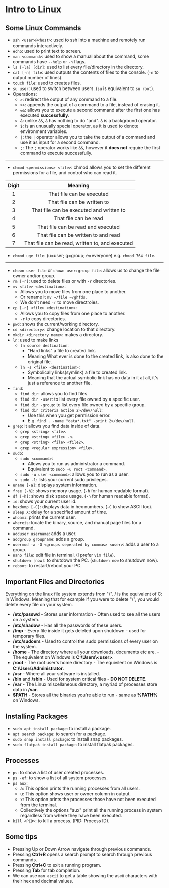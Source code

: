 # Intro to Linux
## Some Linux Commands
- `ssh <user>@<host>`: used to ssh into a machine and remotely run commands interactively.
- `echo`: used to print text to screen.
- `man <command>`: used to show a manual about the command, some commands have `--help` or `-h` flags.
- `ls [-la] [dir]`: used to list every file/directory in the directory.
- `cat [-n] file`: used outputs the contents of files to the console. (`-n` to output number of lines).
- `touch file`: used to creates files.
- `su user`: used to switch between users. (`su` is equivalent to `su root`).
- Operations:
	* `>`: redirect the output of any command to a file.
	* `>>`: appends the output of a command to a file, instead of erasing it.
	* `&&`: allows you to execute a second command after the first one has executed **successfully**.
	* `&`:  unlike `&&`, `&` has nothing to do "and". `&` is a background operator.
	* `$`: is an unusually special operator, as it is used to denote environment variables.
	* `|`: the `|` operator allows you to take the output of a command and use it as input for a second command.
	* `;`: The `;` operator works like `&&`, however it **does not** require the first command to execute successfully.
---
- `chmod <permissions> <file>`: chmod allows you to set the different permissions for a file, and control who can read it.

|Digit|Meaning                                        |
|:---:|:---------------------------------------------:|
|1    |That file can be executed                      |
|2    |That file can be written to                    |
|3    |That file can be executed and written to       |
|4    |That file can be read                          |
|5    |That file can be read and executed             |
|6    |That file can be written to and read           |
|7    |That file can be read, written to, and executed|

- `chmod uge file`: (u=user; g=group; e=everyone) e.g. `chmod 764 file`.
---
- `chown user file` or `chown user:group file`: allows us to change the file owner and/or group.
- `rm [-r]`: used to delete files or with `-r` directories.
- `mv <file> <destination>`:
	* Allows you to move files from one place to another.
	* Or rename it `mv ~/file ~/ghfds`.
	* We don't need `-r` to move directroies.
- `cp [-r] <file> <destination>`:
	* Allows you to copy files from one place to another.
	* `-r` to copy directories.
- `pwd`: shows the current/working directory.
- `cd <directory>`: change location to that directory.
- `mkdir <directory name>`: makes a directory.
- `ln`: used to make links
	* `ln source destination`:
		* "Hard links" a file to created link.
		* Meaning What ever is done to the created link, is also done to the original file.
	* `ln -s <file> <destination>`:
		* Symbolically links(symlink) a file to created link.
		* Meaning that the actual symbolic link has no data in it at all, it's just a reference to another file.
- `find`:
	* `find dir`: allows you to find files.
	* `find dir -user`: to list every file owned by a specific user.
	* `find dir -group`: to list every file owned by a specific group.
	* `find dir criteria action 2>/dev/null`:
		* Use this when you get permission error.
		* E.g. `find . -name "data*.txt" -print 2>/dev/null`.
- `grep`: It allows you find data inside of data.
	* `grep <string> <file>`.
	* `grep <string> <file> -n`.
	* `grep <string> <file> <file2>`.
	* `grep <regular expression> <file>`.
- `sudo`:
	* `sudo <command>`:
		* Allows you to run as administrator a command.
		* Equivalent to `sudo -u root <command>`.
	* `sudo -u user <command>`: allows you to run as a user.
	* `sudo -l`: lists your current sudo privileges.
- `uname [-a]`: displays system information.
- `free [-h]`: shows memory usage. (`-h` for human readable format).
- `df [-h]`: shows disk space usage. (`-h` for human readable format).
- `id`: shows your current user id.
- `hexdump [-C]`: displays data in hex numbers. (`-C` to show ASCII too).
- `sleep X`: delay for a specified amount of time.
- `whoami`: prints the current user.
- `whereis`: locate the binary, source, and manual page files for a command.
- `adduser username`: adds a user.
- `addgroup groupname`: adds a group.
- `usermod -a -G <groups seperated by commas> <user>`: adds a user to a group.
- `nano file`: edit file in terminal. (I prefer `vim file`).
- `shutdown [now]`: to shutdown the PC. (`shutdown now` to shutdown now).
- `reboot`: to restart/reboot your PC.

## Important Files and Directories
Everything on the linux file system extends from "/". / is the equivalent of C: in Windows. Meaning that for example if you were to delete "/", you would delete every file on your system.
- **/etc/passwd** - Stores user information - Often used to see all the users on a system.
- **/etc/shadow** - Has all the passwords of these users.
- **/tmp** - Every file inside it gets deleted upon shutdown - used for temporary files.
- **/etc/sudoers** - Used to control the sudo permissions of every user on the system.
- **/home** - The directory where all your downloads, documents etc are. - The equivalent on Windows is **C:\Users\\\<user>**.
- **/root** - The root user's home directory - The equivilent on Windows is **C:\\Users\\Administrator**.
- **/usr** - Where all your software is installed.
- **/bin** and **/sbin** - Used for system critical files - **DO NOT DELETE**.
- **/var** - The Linux miscellaneous directory, a myriad of processes store data in **/var**.
- **$PATH** - Stores all the binaries you're able to run - same as **%PATH%** on Windows.

## Installing Packages
- `sudo apt install package`: to install a package.
- `apt search package`: to search for a package.
- `sudo snap install package`: to install snap packages.
- `sudo flatpak install package`: to install flatpak packages.

## Processes
- `ps`: to show a list of user created processes.
- `ps -ef`: to show a list of all system processes.
- `ps aux`:
	* a: This option prints the running processes from all users.
	* u: This option shows user or owner column in output.
	* x: This option prints the processes those have not been executed from the terminal.
	* Collectively the options "aux" print all the running process in system regardless from where they have been executed.
- `kill <PID>`: to kill a process. (PID: Process ID).

## Some tips
- Pressing Up or Down Arrow navigate through previous commands.
- Pressing **Ctrl+R** opens a search prompt to search through previous commands.
- Pressing **Ctrl+C** to exit a running program.
- Pressing **Tab** for tab completion.
- We can use `man ascii` to get a table showing the ascii characters with their hex and decimal values.
